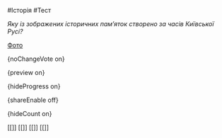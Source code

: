 #Історія #Тест

*Яку із зображених історичних пам’яток створено за часів Київської Русі?*

[Фото](https://zno.osvita.ua//doc/images/znotest/17/1759/hist-prob-2010_6_1759_1.jpg)

{noChangeVote on}

{preview on}

{hideProgress on}

{shareEnable off}

{hideCount on}

[[]]
[[]]
[[]]
[[]]
